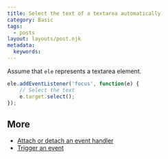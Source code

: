```yaml
---
title: Select the text of a textarea automatically
category: Basic
tags:
  - posts
layout: layouts/post.njk
metadata:
  keywords:
---
```


Assume that `ele` represents a textarea element.

```js
ele.addEventListener('focus', function(e) {
    // Select the text
    e.target.select();
});
```

## More

* [Attach or detach an event handler](/attach-or-detach-an-event-handler)
* [Trigger an event](/trigger-an-event)